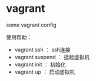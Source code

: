 # vagrant
some vagrant config

使用帮助：
- vagrant ssh ： ssh连接
- vagrant suspend ： 挂起虚拟机
- vagrant init ： 初始化
- vagrant up ： 启动虚拟机
